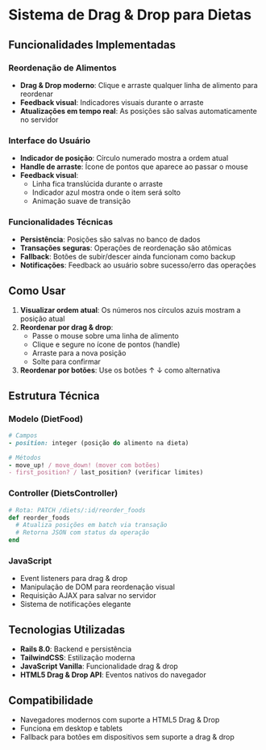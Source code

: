 # Sistema de Drag & Drop para Dietas

## Funcionalidades Implementadas

### Reordenação de Alimentos
- **Drag & Drop moderno**: Clique e arraste qualquer linha de alimento para reordenar
- **Feedback visual**: Indicadores visuais durante o arraste
- **Atualizações em tempo real**: As posições são salvas automaticamente no servidor

### Interface do Usuário
- **Indicador de posição**: Círculo numerado mostra a ordem atual
- **Handle de arraste**: Ícone de pontos que aparece ao passar o mouse
- **Feedback visual**: 
  - Linha fica translúcida durante o arraste
  - Indicador azul mostra onde o item será solto
  - Animação suave de transição

### Funcionalidades Técnicas
- **Persistência**: Posições são salvas no banco de dados
- **Transações seguras**: Operações de reordenação são atômicas
- **Fallback**: Botões de subir/descer ainda funcionam como backup
- **Notificações**: Feedback ao usuário sobre sucesso/erro das operações

## Como Usar

1. **Visualizar ordem atual**: Os números nos círculos azuis mostram a posição atual
2. **Reordenar por drag & drop**: 
   - Passe o mouse sobre uma linha de alimento
   - Clique e segure no ícone de pontos (handle)
   - Arraste para a nova posição
   - Solte para confirmar
3. **Reordenar por botões**: Use os botões ↑ ↓ como alternativa

## Estrutura Técnica

### Modelo (DietFood)
```ruby
# Campos
- position: integer (posição do alimento na dieta)

# Métodos
- move_up! / move_down! (mover com botões)
- first_position? / last_position? (verificar limites)
```

### Controller (DietsController)
```ruby
# Rota: PATCH /diets/:id/reorder_foods
def reorder_foods
  # Atualiza posições em batch via transação
  # Retorna JSON com status da operação
end
```

### JavaScript
- Event listeners para drag & drop
- Manipulação de DOM para reordenação visual
- Requisição AJAX para salvar no servidor
- Sistema de notificações elegante

## Tecnologias Utilizadas
- **Rails 8.0**: Backend e persistência
- **TailwindCSS**: Estilização moderna
- **JavaScript Vanilla**: Funcionalidade drag & drop
- **HTML5 Drag & Drop API**: Eventos nativos do navegador

## Compatibilidade
- Navegadores modernos com suporte a HTML5 Drag & Drop
- Funciona em desktop e tablets
- Fallback para botões em dispositivos sem suporte a drag & drop
